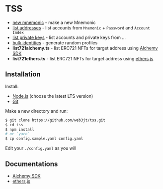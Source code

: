 # TSS

- [new mnemonic](./md/newMnemonic.md) - make a new Mnemonic
- [list addresses](./md/listAddr.md) - list accounts from `Mnemonic` + `Password` and `Account Index`
- [list private keys](./md/listPriv.md) - list accounts and private keys from ...
- [bulk identities](./md/idents.md) - generate random profiles
- **list721alchemy.ts** - list ERC721 NFTs for target address using [Alchemy SDK](https://github.com/alchemyplatform/alchemy-sdk-js)
- **list721ethers.ts** - list ERC721 NFTs for target address using [ethers.js](https://github.com/ethers-io/ethers.js)


## Installation

Install:

- [Node.js](https://nodejs.org/en/) (choose the latest LTS version)
- [Git](https://git-scm.com/)

Make a new directory and run:

```bash
$ git clone https://github.com/web3jt/tss.git
$ cd tss
$ npm install
# or `yarn`
$ cp config.sample.yaml config.yaml
```

Edit your `./config.yaml` as you will


## Documentations

- [Alchemy SDK](https://docs.alchemy.com/docs)
- [ethers.js](https://docs.ethers.org/v6/)
